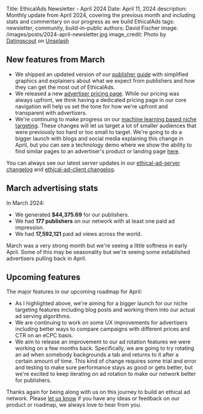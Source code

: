 Title: EthicalAds Newsletter - April 2024
Date: April 11, 2024
description: Monthly update from April 2024, covering the previous month and including stats and commentary on our progress as we build EthicalAds
tags: newsletter, community, build-in-public
authors: David Fischer
image: /images/posts/2024-april-newsletter.jpg
image_credit: <span>Photo by <a href="https://unsplash.com/@datingscout?utm_content=creditCopyText&utm_medium=referral&utm_source=unsplash">Datingscout</a> on <a href="https://unsplash.com/photos/green-trees-near-gray-mountain-under-blue-sky-during-daytime-QYl-phib5Wk?utm_content=creditCopyText&utm_medium=referral&utm_source=unsplash">Unsplash</a></span>


## New features from March

* We shipped an updated version of our [publisher guide]({filename}../pages/publisher-guide.md)
  with simplified graphics and explainers about what we expect from publishers
  and how they can get the most out of EthicalAds.
* We released a new [advertiser pricing page]({filename}../pages/advertisers-pricing.md).
  While our pricing was always upfront, we think having a dedicated pricing page
  in our core navigation will help us set the tone for how we're upfront and transparent with advertisers.
* We're continuing to make progress on our
  [machine learning based niche targeting]({filename}../posts/2022-content-based-targeting.md).
  These changes will let us target a lot of smaller audiences that were previously too hard or too small to target.
  We're going to do a bigger launch with blogs and social media explaining this change in April,
  but you can see a technology demo where we show the ability to find similar pages to an advertiser's product or landing page [here]({filename}../pages/similar-pages.md?url=https%3A%2F%2Fwww.mongodb.com%2Fatlas).


You can always see our latest server updates in our
[ethical-ad-server changelog](https://ethical-ad-server.readthedocs.io/en/latest/developer/changelog.html)
and [ethical-ad-client changelog](https://ethical-ad-client.readthedocs.io/en/latest/changelog.html).


## March advertising stats

[comment]: https://server.ethicalads.io/publisher/all/report/?start_date=2024-03-01&end_date=2024-03-31

In March 2024:

* We generated **$44,375.69** for our publishers.
* We had **177 publishers** on our network with at least one paid ad impression.
* We had **17,592,121** paid ad views across the world.

March was a very strong month but we're seeing a little softness in early April.
Some of this may be seasonality but we're seeing some established advertisers
pulling back in April.


## Upcoming features

The major features in our upcoming roadmap for April:

* As I highlighted above, we're aiming for a bigger launch for our niche targeting features
  including blog posts and working them into our actual ad serving algorithms.
* We are continuing to work on some UX improvements for advertisers
  including better ways to compare campaigns with different prices and CTR on an eCPC basis.
* We aim to release an improvement to our ad rotation features we were working on a few months back.
  Specifically, we are going to try rotating an ad when somebody backgrounds a tab and returns
  to it after a certain amount of time. This kind of change requires some trial and error
  and testing to make sure performance stays as good or gets better,
  but we're excited to keep iterating on ad rotation to make our network better for publishers.

Thanks again for being along with us on this journey to build an ethical ad network.
Please [let us know]({filename}../pages/contact.md) if you have any ideas or feedback on our product or roadmap,
we always love to hear from you.
